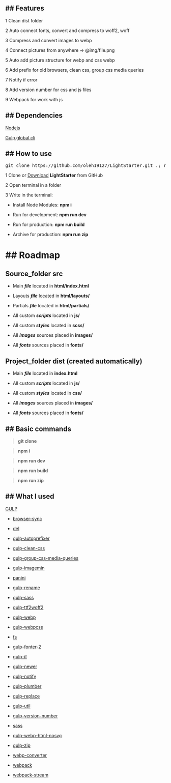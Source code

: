 ## ## Features

1 Clean dist folder

2 Auto connect fonts, convert and compress to woff2, woff

3 Compress and convert images to webp

4 Connect pictures from anywhere => @img/file.png

5 Auto add picture structure for webp and css webp

6 Add prefix for old browsers, clean css, group css media queries

7 Notify if error

8 Add version number for css and js files

9 Webpack for work with js


## ## Dependencies

<a  href="https://nodejs.org/en/">Nodejs</a>

<a  href="https://gulpjs.com/docs/en/getting-started/quick-start/">Gulp global cli</a>

## ## How to use

<pre>git clone https://github.com/oleh19127/LightStarter.git .; rm -rf trunk .gitignore readme.md .git .gitattributes</pre>

1 Clone or <a  href="https://github.com/oleh19127/LightStarter/archive/main.zip">Download</a> **LightStarter** from GitHub

2 Open terminal in a folder

3 Write in the terminal:

- Install Node Modules: **npm i**

- Run for development: **npm run dev**

- Run for production: **npm run build**

- Archive for production: **npm run zip**


# ## Roadmap

## Source_folder **src**

- Main **_file_** located in **html/index.html**

- Layouts **_file_** located in **html/layouts/**

- Partials **_file_** located in **html/partials/**

- All custom **_scripts_** located in **js/**

- All custom **_styles_** located in **scss/**

- All **_images_** sources placed in **images/**

- All **_fonts_** sources placed in **fonts/**

## Project_folder **dist** (created automatically)

- Main **_file_** located in **index.html**

- All custom **_scripts_** located in **js/**

- All custom **_styles_** located in **css/**

- All **_images_** sources placed in **images/**

- All **_fonts_** sources placed in **fonts/**

## ## Basic commands

> **git clone**

> **npm i**

> **npm run dev**

> **npm run build**

> **npm run zip**

## ## What I used

<a  href="https://gulpjs.com/">GULP</a>

   - <a  href="https://www.npmjs.com/package/browser-sync">browser-sync</a>

   - <a  href="https://www.npmjs.com/package/del">del</a>

   - <a  href="https://www.npmjs.com/package/gulp-autoprefixer">gulp-autoprefixer</a>

   - <a  href="https://www.npmjs.com/package/gulp-clean-css">gulp-clean-css</a>

   - <a  href="https://www.npmjs.com/package/gulp-group-css-media-queries">gulp-group-css-media-queries</a>

   - <a  href="https://www.npmjs.com/package/gulp-imagemin">gulp-imagemin</a>

   - <a  href="https://www.npmjs.com/package/panini">panini</a>

   - <a  href="https://www.npmjs.com/package/gulp-rename">gulp-rename</a>

   - <a  href="https://www.npmjs.com/package/gulp-sass">gulp-sass</a>

   - <a  href="https://www.npmjs.com/package/gulp-ttf2woff2">gulp-ttf2woff2</a>

   - <a  href="https://www.npmjs.com/package/gulp-webp">gulp-webp</a>

   - <a  href="https://www.npmjs.com/package/gulp-webpcss">gulp-webpcss</a>

   - <a  href="https://www.npmjs.com/package/fs">fs</a>

   - <a  href="https://www.npmjs.com/package/gulp-fonter-2">gulp-fonter-2</a>

   - <a  href="https://www.npmjs.com/package/gulp-if">gulp-if</a>

   - <a  href="https://www.npmjs.com/package/gulp-newer">gulp-newer</a>

   - <a  href="https://www.npmjs.com/package/gulp-notify">gulp-notify</a>

   - <a  href="https://www.npmjs.com/package/gulp-plumber">gulp-plumber</a>

   - <a  href="https://www.npmjs.com/package/gulp-replace">gulp-replace</a>

   - <a  href="https://www.npmjs.com/package/gulp-util">gulp-util</a>

   - <a  href="https://www.npmjs.com/package/gulp-version-number">gulp-version-number</a>

   - <a  href="https://www.npmjs.com/package/sass">sass</a>

   - <a  href="https://www.npmjs.com/package/gulp-webp-html-nosvg">gulp-webp-html-nosvg</a>

   - <a  href="https://www.npmjs.com/package/gulp-zip">gulp-zip</a>

   - <a  href="https://www.npmjs.com/package/webp-converter">webp-converter</a>

   - <a  href="https://www.npmjs.com/package/webpack">webpack</a>

   - <a  href="https://www.npmjs.com/package/webpack-stream">webpack-stream</a>

